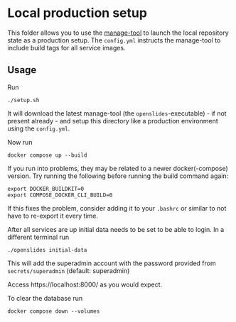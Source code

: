 # Local production setup

This folder allows you to use the
[manage-tool](https://github.com/OpenSlides/openslides-manage-service) to launch
the local repository state as a production setup.
The `config.yml` instructs the manage-tool to include build tags for all service
images.

## Usage

Run

    ./setup.sh

It will download the latest manage-tool (the `openslides`-executable) - if not
present already - and setup this directory like a production environment using
the `config.yml`.

Now run

    docker compose up --build

If you run into problems, they may be related to a newer docker(-compose)
version. Try running the following before running the build command again:

    export DOCKER_BUILDKIT=0
    export COMPOSE_DOCKER_CLI_BUILD=0

If this fixes the problem, consider adding it to your `.bashrc` or similar to
not have to re-export it every time.

After all services are up initial data needs to be set to be able to login.
In a different terminal run

    ./openslides initial-data

This will add the superadmin account with the password provided from
`secrets/superadmin` (default: superadmin)

Access https://localhost:8000/ as you would expect.

To clear the database run

    docker compose down --volumes
